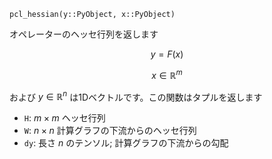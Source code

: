 ```
pcl_hessian(y::PyObject, x::PyObject)
```

オペレーターのヘッセ行列を返します 

$$
y = F(x)
$$

$$
x\in \mathbb{R}^m
$$

および $y\in \mathbb{R}^n$ は1Dベクトルです。この関数はタプルを返します 

  * `H`: $m\times m$ ヘッセ行列
  * `W`: $n\times n$ 計算グラフの下流からのヘッセ行列
  * `dy`: 長さ $n$ のテンソル; 計算グラフの下流からの勾配

